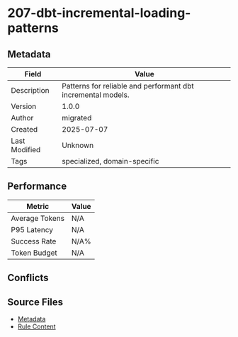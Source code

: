 # 207-dbt-incremental-loading-patterns

## Metadata

| Field | Value |
|-------|-------|
| Description | Patterns for reliable and performant dbt incremental models. |
| Version | 1.0.0 |
| Author | migrated |
| Created | 2025-07-07 |
| Last Modified | Unknown |
| Tags | specialized, domain-specific |

## Performance

| Metric | Value |
|--------|-------|
| Average Tokens | N/A |
| P95 Latency | N/A |
| Success Rate | N/A% |
| Token Budget | N/A |

## Conflicts


## Source Files

- [Metadata](200-domain/207-dbt-incremental-loading-patterns.yaml)
- [Rule Content](200-domain/207-dbt-incremental-loading-patterns.mdc)